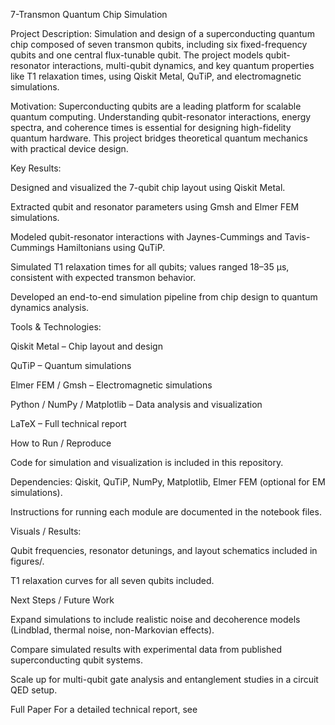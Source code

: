 7-Transmon Quantum Chip Simulation

Project Description:
Simulation and design of a superconducting quantum chip composed of seven transmon qubits, including six fixed-frequency qubits and one central flux-tunable qubit. The project models qubit-resonator interactions, multi-qubit dynamics, and key quantum properties like T1 relaxation times, using Qiskit Metal, QuTiP, and electromagnetic simulations.

Motivation:
Superconducting qubits are a leading platform for scalable quantum computing. Understanding qubit-resonator interactions, energy spectra, and coherence times is essential for designing high-fidelity quantum hardware. This project bridges theoretical quantum mechanics with practical device design.

Key Results:

Designed and visualized the 7-qubit chip layout using Qiskit Metal.

Extracted qubit and resonator parameters using Gmsh and Elmer FEM simulations.

Modeled qubit-resonator interactions with Jaynes-Cummings and Tavis-Cummings Hamiltonians using QuTiP.

Simulated T1 relaxation times for all qubits; values ranged 18–35 µs, consistent with expected transmon behavior.

Developed an end-to-end simulation pipeline from chip design to quantum dynamics analysis.

Tools & Technologies:

Qiskit Metal – Chip layout and design

QuTiP – Quantum simulations

Elmer FEM / Gmsh – Electromagnetic simulations

Python / NumPy / Matplotlib – Data analysis and visualization

LaTeX – Full technical report

How to Run / Reproduce

Code for simulation and visualization is included in this repository.

Dependencies: Qiskit, QuTiP, NumPy, Matplotlib, Elmer FEM (optional for EM simulations).

Instructions for running each module are documented in the notebook files.

Visuals / Results:

Qubit frequencies, resonator detunings, and layout schematics included in figures/.

T1 relaxation curves for all seven qubits included.

Next Steps / Future Work

Expand simulations to include realistic noise and decoherence models (Lindblad, thermal noise, non-Markovian effects).

Compare simulated results with experimental data from published superconducting qubit systems.

Scale up for multi-qubit gate analysis and entanglement studies in a circuit QED setup.

Full Paper
For a detailed technical report, see
